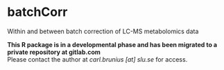 # batchCorr
Within and between batch correction of LC-MS metabolomics data

**This R package is in a developmental phase and has been migrated to a private repository at gitlab.com**  
Please contact the author at *carl.brunius [at] slu.se* for access.
